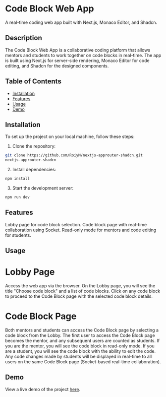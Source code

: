 # Code Block Web App

A real-time coding web app built with Next.js, Monaco Editor, and Shadcn.

## Description

The Code Block Web App is a collaborative coding platform that allows mentors and students to work together on code blocks in real-time. The app is built using Next.js for server-side rendering, Monaco Editor for code editing, and Shadcn for the designed components.

## Table of Contents

- [Installation](#installation)
- [Features](#features)
- [Usage](#usage)
- [Demo](#demo)


## Installation

To set up the project on your local machine, follow these steps:

1. Clone the repository:

```sh
git clone https://github.com/RoiyM/nextjs-approuter-shadcn.git
nextjs-approuter-shadcn
```

2. Install dependencies:

```sh
npm install

```

3. Start the development server:

```sh
npm run dev
```

## Features
Lobby page for code block selection.
Code block page with real-time collaboration using Socket.
Read-only mode for mentors and code editing for students.

## Usage
# Lobby Page
Access the web app via the browser.
On the Lobby page, you will see the title "Choose code block" and a list of code blocks.
Click on any code block to proceed to the Code Block page with the selected code block details.

# Code Block Page
Both mentors and students can access the Code Block page by selecting a code block from the Lobby.
The first user to access the Code Block page becomes the mentor, and any subsequent users are counted as students.
If you are the mentor, you will see the code block in read-only mode.
If you are a student, you will see the code block with the ability to edit the code.
Any code changes made by students will be displayed in real-time to all users on the same Code Block page (Socket-based real-time collaboration).

## Demo
View a live demo of the project [here](https://nextjs-approuter-shadcn-production-8634.up.railway.app/
).
